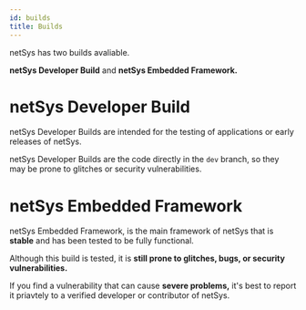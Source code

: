 ```yaml
---
id: builds
title: Builds
---
```


netSys has two builds avaliable.

**netSys Developer Build** and **netSys Embedded Framework.**

# netSys Developer Build

netSys Developer Builds are intended for the testing of applications or early releases of netSys.

netSys Developer Builds are the code directly in the `dev` branch, so they may be prone to glitches or security vulnerabilities.

# netSys Embedded Framework

netSys Embedded Framework, is the main framework of netSys that is **stable** and has been tested to be fully functional.

Although this build is tested, it is **still prone to glitches, bugs, or security vulnerabilities.**

If you find a vulnerability that can cause **severe problems,** it's best to report it priavtely to a verified developer or contributor of netSys.

